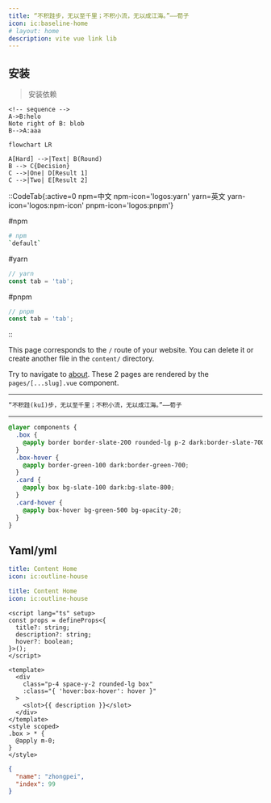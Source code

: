 ```yaml
---
title: “不积跬步，无以至千里；不积小流，无以成江海。”——荀子
icon: ic:baseline-home
# layout: home
description: vite vue link lib
---
```


## 安装

> 安装依赖

```
<!-- sequence -->
A->B:helo
Note right of B: blob
B-->A:aaa

```

```mermaid
flowchart LR

A[Hard] -->|Text| B(Round)
B --> C{Decision}
C -->|One| D[Result 1]
C -->|Two| E[Result 2]
```

::CodeTab{:active=0 npm=中文 npm-icon='logos:yarn' yarn=英文 yarn-icon='logos:npm-icon' pnpm-icon='logos:pnpm'}

#npm

```bash [default.txt]
# npm
`default`
```

#yarn

```js [tab.js]
// yarn
const tab = 'tab';
```

#pnpm

```js [tab.js]
// pnpm
const tab = 'tab';
```

::

This page corresponds to the `/` route of your website. You can delete it or create another file in the `content/` directory.

Try to navigate to [about](about.md). These 2 pages are rendered by the `pages/[...slug].vue` component.

---

```txt
“不积跬(kuǐ)步，无以至千里；不积小流，无以成江海。”——荀子
```

---

```css
@layer components {
  .box {
    @apply border border-slate-200 rounded-lg p-2 dark:border-slate-700;
  }
  .box-hover {
    @apply border-green-100 dark:border-green-700;
  }
  .card {
    @apply box bg-slate-100 dark:bg-slate-800;
  }
  .card-hover {
    @apply box-hover bg-green-500 bg-opacity-20;
  }
}
```

## Yaml/yml

```yaml [_dir.yml] {.mt-4}
title: Content Home
icon: ic:outline-house
```

```yml
title: Content Home
icon: ic:outline-house
```

```vue
<script lang="ts" setup>
const props = defineProps<{
  title?: string;
  description?: string;
  hover?: boolean;
}>();
</script>

<template>
  <div
    class="p-4 space-y-2 rounded-lg box"
    :class="{ 'hover:box-hover': hover }"
  >
    <slot>{{ description }}</slot>
  </div>
</template>
<style scoped>
.box > * {
  @apply m-0;
}
</style>
```

```json
{
  "name": "zhongpei",
  "index": 99
}
```
